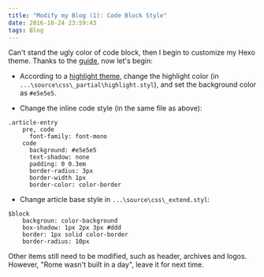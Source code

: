 ```yaml
---
title: "Modify my Blog (1): Code Block Style"
date: 2016-10-24 23:59:43
tags: Blog
---
```

Can't stand the ugly color of code block, then I begin to customize my Hexo theme. Thanks to the [guide](http://blog.sunnyxx.com/2014/03/07/hexo_customize/), now let's begin:

* According to a [highlight theme](https://github.com/chriskempson/tomorrow-theme), change the highlight color (in `...\source\css\_partial\highlight.styl`), and set the background color as `#e5e5e5`.

<!--more-->

* Change the inline code style (in the same file as above):
```
.article-entry
    pre, code
      font-family: font-mono
    code
      background: #e5e5e5
      text-shadow: none
      padding: 0 0.3em
      border-radius: 3px
      border-width 1px
      border-color: color-border
```
* Change article base style in `...\source\css\_extend.styl`:
```
$block
    backgroun: color-background
    box-shadow: 1px 2px 3px #ddd
    border: 1px solid color-border
    border-radius: 10px
```

Other items still need to be modified, such as header, archives and logos. However, "Rome wasn't built in a day", leave it for next time.